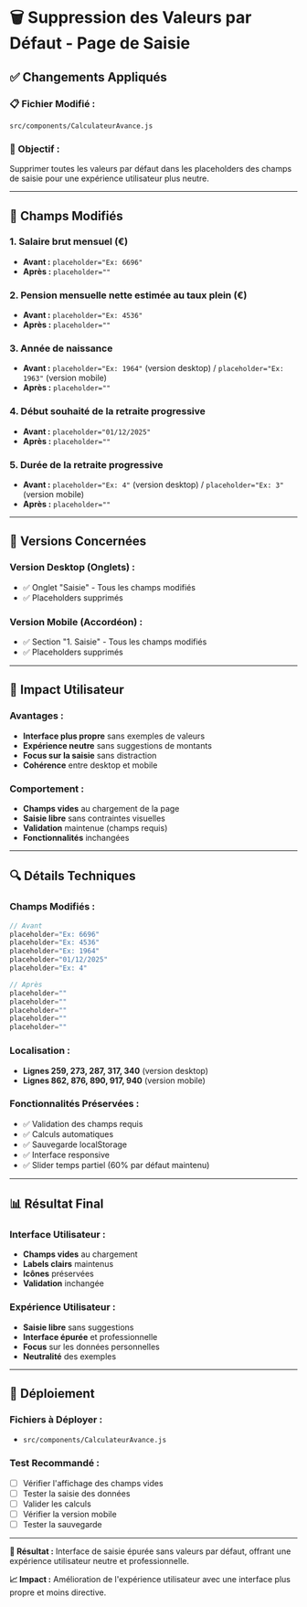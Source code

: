 # 🗑️ Suppression des Valeurs par Défaut - Page de Saisie

## ✅ **Changements Appliqués**

### **📋 Fichier Modifié :**
`src/components/CalculateurAvance.js`

### **🎯 Objectif :**
Supprimer toutes les valeurs par défaut dans les placeholders des champs de saisie pour une expérience utilisateur plus neutre.

---

## 🔄 **Champs Modifiés**

### **1. Salaire brut mensuel (€)**
- **Avant :** `placeholder="Ex: 6696"`
- **Après :** `placeholder=""`

### **2. Pension mensuelle nette estimée au taux plein (€)**
- **Avant :** `placeholder="Ex: 4536"`
- **Après :** `placeholder=""`

### **3. Année de naissance**
- **Avant :** `placeholder="Ex: 1964"` (version desktop) / `placeholder="Ex: 1963"` (version mobile)
- **Après :** `placeholder=""`

### **4. Début souhaité de la retraite progressive**
- **Avant :** `placeholder="01/12/2025"`
- **Après :** `placeholder=""`

### **5. Durée de la retraite progressive**
- **Avant :** `placeholder="Ex: 4"` (version desktop) / `placeholder="Ex: 3"` (version mobile)
- **Après :** `placeholder=""`

---

## 📱 **Versions Concernées**

### **Version Desktop (Onglets) :**
- ✅ Onglet "Saisie" - Tous les champs modifiés
- ✅ Placeholders supprimés

### **Version Mobile (Accordéon) :**
- ✅ Section "1. Saisie" - Tous les champs modifiés
- ✅ Placeholders supprimés

---

## 🎨 **Impact Utilisateur**

### **Avantages :**
- **Interface plus propre** sans exemples de valeurs
- **Expérience neutre** sans suggestions de montants
- **Focus sur la saisie** sans distraction
- **Cohérence** entre desktop et mobile

### **Comportement :**
- **Champs vides** au chargement de la page
- **Saisie libre** sans contraintes visuelles
- **Validation** maintenue (champs requis)
- **Fonctionnalités** inchangées

---

## 🔍 **Détails Techniques**

### **Champs Modifiés :**
```javascript
// Avant
placeholder="Ex: 6696"
placeholder="Ex: 4536"
placeholder="Ex: 1964"
placeholder="01/12/2025"
placeholder="Ex: 4"

// Après
placeholder=""
placeholder=""
placeholder=""
placeholder=""
placeholder=""
```

### **Localisation :**
- **Lignes 259, 273, 287, 317, 340** (version desktop)
- **Lignes 862, 876, 890, 917, 940** (version mobile)

### **Fonctionnalités Préservées :**
- ✅ Validation des champs requis
- ✅ Calculs automatiques
- ✅ Sauvegarde localStorage
- ✅ Interface responsive
- ✅ Slider temps partiel (60% par défaut maintenu)

---

## 📊 **Résultat Final**

### **Interface Utilisateur :**
- **Champs vides** au chargement
- **Labels clairs** maintenus
- **Icônes** préservées
- **Validation** inchangée

### **Expérience Utilisateur :**
- **Saisie libre** sans suggestions
- **Interface épurée** et professionnelle
- **Focus** sur les données personnelles
- **Neutralité** des exemples

---

## 🚀 **Déploiement**

### **Fichiers à Déployer :**
- `src/components/CalculateurAvance.js`

### **Test Recommandé :**
- [ ] Vérifier l'affichage des champs vides
- [ ] Tester la saisie des données
- [ ] Valider les calculs
- [ ] Vérifier la version mobile
- [ ] Tester la sauvegarde

---

**🎯 Résultat :** Interface de saisie épurée sans valeurs par défaut, offrant une expérience utilisateur neutre et professionnelle.

**📈 Impact :** Amélioration de l'expérience utilisateur avec une interface plus propre et moins directive.

